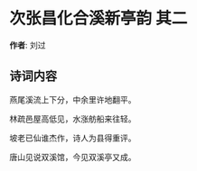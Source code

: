 # 次张昌化合溪新亭韵  其二

**作者**: 刘过

## 诗词内容

燕尾溪流上下分，中余里许地翻平。

林疏邑屋高低见，水涨舫船来往轻。

坡老已仙谁杰作，诗人为县得重评。

唐山见说双溪馆，今见双溪亭又成。

